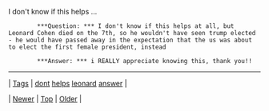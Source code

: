 <!--
title: I don&apos;t know if this helps at all, but Leonard Cohen died on the 7th, so he wouldn&apos;t have seen trump elected - he would have passed away in the expectation that the us was about to elect the first female president, instead
date: 2020-06-28T15:27:00.137Z
tags: dont, helps, leonard, answer
-->


I don't know if this helps ...


            ***Question: *** I don't know if this helps at all, but Leonard Cohen died on the 7th, so he wouldn't have seen trump elected - he would have passed away in the expectation that the us was about to elect the first female president, instead

            ***Answer: *** i REALLY appreciate knowing this, thank you!!
            

<!--BOTTOM-POST-NAVIGATION-->
---

| [Tags](tags.md) | [dont](tag-dont.md) [helps](tag-helps.md) [leonard](tag-leonard.md) [answer](tag-answer.md) |

| [Newer](153258600596.md) | [Top](index.md) | [Older](153296125269.md) |